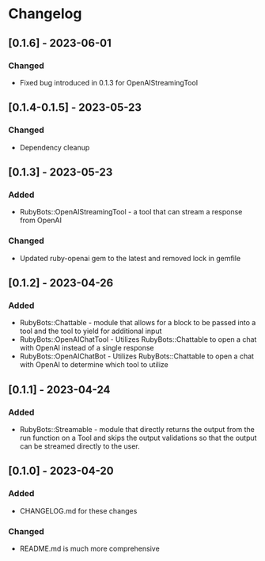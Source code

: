 # Changelog

## [0.1.6] - 2023-06-01
### Changed
- Fixed bug introduced in 0.1.3 for OpenAIStreamingTool

## [0.1.4-0.1.5] - 2023-05-23
### Changed
- Dependency cleanup

## [0.1.3] - 2023-05-23
### Added
- RubyBots::OpenAIStreamingTool - a tool that can stream a response from OpenAI

### Changed
- Updated ruby-openai gem to the latest and removed lock in gemfile

## [0.1.2] - 2023-04-26
### Added
- RubyBots::Chattable - module that allows for a block to be passed into a tool and the tool to yield for additional input
- RubyBots::OpenAIChatTool - Utilizes RubyBots::Chattable to open a chat with OpenAI instead of a single response
- RubyBots::OpenAIChatBot - Utilizes RubyBots::Chattable to open a chat with OpenAI to determine which tool to utilize

## [0.1.1] - 2023-04-24
### Added
- RubyBots::Streamable - module that directly returns the output from the run function on a Tool and skips the output validations so that the output can be streamed directly to the user.

## [0.1.0] - 2023-04-20
### Added
- CHANGELOG.md for these changes

### Changed
- README.md is much more comprehensive
